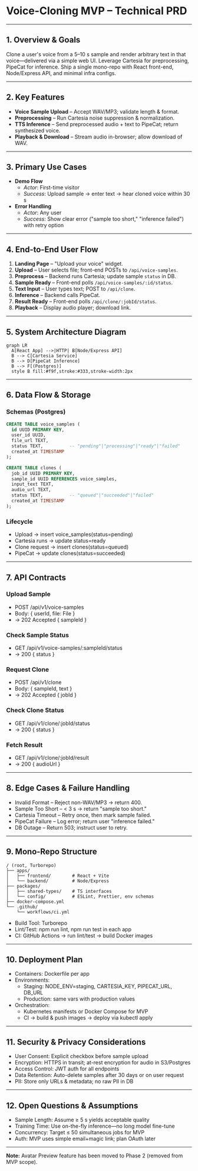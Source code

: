 # Voice-Cloning MVP – Technical PRD

---

## 1. Overview & Goals
Clone a user's voice from a 5–10 s sample and render arbitrary text in that voice—delivered via a simple web UI. Leverage Cartesia for preprocessing, PipeCat for inference. Ship a single mono-repo with React front-end, Node/Express API, and minimal infra configs.

---

## 2. Key Features
- **Voice Sample Upload** – Accept WAV/MP3; validate length & format.  
- **Preprocessing** – Run Cartesia noise suppression & normalization.  
- **TTS Inference** – Send preprocessed audio + text to PipeCat; return synthesized voice.  
- **Playback & Download** – Stream audio in-browser; allow download of WAV.

---

## 3. Primary Use Cases
- **Demo Flow**  
  - *Actor*: First-time visitor  
  - *Success*: Upload sample → enter text → hear cloned voice within 30 s  
- **Error Handling**  
  - *Actor*: Any user  
  - *Success*: Show clear error ("sample too short," "inference failed") with retry option  

---

## 4. End-to-End User Flow
1. **Landing Page** – "Upload your voice" widget.  
2. **Upload** – User selects file; front-end POSTs to `/api/voice-samples`.  
3. **Preprocess** – Backend runs Cartesia; update sample `status` in DB.  
4. **Sample Ready** – Front-end polls `/api/voice-samples/:id/status`.  
5. **Text Input** – User types text; POST to `/api/clone`.  
6. **Inference** – Backend calls PipeCat.  
7. **Result Ready** – Front-end polls `/api/clone/:jobId/status`.  
8. **Playback** – Display audio player; download link.

---

## 5. System Architecture Diagram
```mermaid
graph LR
  A[React App] -->|HTTP| B[Node/Express API]
  B --> C[Cartesia Service]
  B --> D[PipeCat Inference]
  B --> F[(Postgres)]
  style B fill:#f9f,stroke:#333,stroke-width:2px
```

---

## 6. Data Flow & Storage

### Schemas (Postgres)

```sql
CREATE TABLE voice_samples (
  id UUID PRIMARY KEY,
  user_id UUID,
  file_url TEXT,
  status TEXT,          -- "pending"|"processing"|"ready"|"failed"
  created_at TIMESTAMP
);

CREATE TABLE clones (
  job_id UUID PRIMARY KEY,
  sample_id UUID REFERENCES voice_samples,
  input_text TEXT,
  audio_url TEXT,
  status TEXT,          -- "queued"|"succeeded"|"failed"
  created_at TIMESTAMP
);
```

### Lifecycle
- Upload → insert voice_samples(status=pending)
- Cartesia runs → update status=ready
- Clone request → insert clones(status=queued)
- PipeCat → update clones(status=succeeded)

---

## 7. API Contracts

### Upload Sample
- POST /api/v1/voice-samples
- Body: { userId, file: File }
- → 202 Accepted { sampleId }

### Check Sample Status
- GET /api/v1/voice-samples/:sampleId/status
- → 200 { status }

### Request Clone
- POST /api/v1/clone
- Body: { sampleId, text }
- → 202 Accepted { jobId }

### Check Clone Status
- GET /api/v1/clone/:jobId/status
- → 200 { status }

### Fetch Result
- GET /api/v1/clone/:jobId/result
- → 200 { audioUrl }

---

## 8. Edge Cases & Failure Handling
- Invalid Format – Reject non-WAV/MP3 → return 400.
- Sample Too Short – < 3 s → return "sample too short."
- Cartesia Timeout – Retry once, then mark sample failed.
- PipeCat Failure – Log error; return user "inference failed."
- DB Outage – Return 503; instruct user to retry.

---

## 9. Mono-Repo Structure

```
/ (root, Turborepo)
├── apps/
│   ├── frontend/        # React + Vite
│   └── backend/         # Node/Express
├── packages/
│   ├── shared-types/    # TS interfaces
│   └── config/          # ESLint, Prettier, env schemas
├── docker-compose.yml
└── .github/
    └── workflows/ci.yml
```

- Build Tool: Turborepo
- Lint/Test: npm run lint, npm run test in each app
- CI: GitHub Actions → run lint/test → build Docker images

---

## 10. Deployment Plan
- Containers: Dockerfile per app
- Environments:
  - Staging: NODE_ENV=staging, CARTESIA_KEY, PIPECAT_URL, DB_URL
  - Production: same vars with production values
- Orchestration:
  - Kubernetes manifests or Docker Compose for MVP
  - CI → build & push images → deploy via kubectl apply

---

## 11. Security & Privacy Considerations
- User Consent: Explicit checkbox before sample upload
- Encryption: HTTPS in transit; at-rest encryption for audio in S3/Postgres
- Access Control: JWT auth for all endpoints
- Data Retention: Auto-delete samples after 30 days or on user request
- PII: Store only URLs & metadata; no raw PII in DB

---

## 12. Open Questions & Assumptions
- Sample Length: Assume ≥ 5 s yields acceptable quality
- Training Time: Use on-the-fly inference—no long model fine-tune
- Concurrency: Target ≤ 50 simultaneous jobs for MVP
- Auth: MVP uses simple email+magic link; plan OAuth later

---

**Note:** Avatar Preview feature has been moved to Phase 2 (removed from MVP scope).
